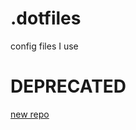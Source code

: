 # .dotfiles

config files I use

# DEPRECATED

[new repo](https://codeberg.org/RuralAnemone/.dotfiles)
